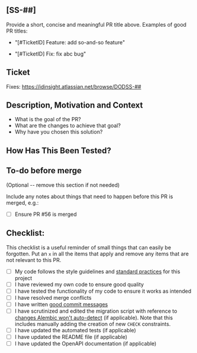 ## [SS-##] <PR Title>

Provide a short, concise and meaningful PR title above. Examples of good PR titles:

- "[#TicketID] Feature: add so-and-so feature"

- "[#TicketID] Fix: fix abc bug"

## Ticket

Fixes: https://idinsight.atlassian.net/browse/DODSS-##

## Description, Motivation and Context

- What is the goal of the PR?
- What are the changes to achieve that goal?
- Why have you chosen this solution?

## How Has This Been Tested?

## To-do before merge

(Optional -- remove this section if not needed)

Include any notes about things that need to happen before this PR is merged, e.g.:

- [ ] Ensure PR #56 is merged

## Checklist:

This checklist is a useful reminder of small things that can easily be forgotten.
Put an `x` in all the items that apply and remove any items that are not relevant to this PR.

- [ ] My code follows the style guidelines and [standard practices](https://idinsight.atlassian.net/wiki/spaces/DOD/pages/2199912628/Flask+Development+Standards) for this project
- [ ] I have reviewed my own code to ensure good quality
- [ ] I have tested the functionality of my code to ensure it works as intended
- [ ] I have resolved merge conflicts
- [ ] I have written [good commit messages][1]
- [ ] I have scrutinized and edited the migration script with reference to [changes Alembic won't auto-detect](https://alembic.sqlalchemy.org/en/latest/autogenerate.html#what-does-autogenerate-detect-and-what-does-it-not-detect) (if applicable). Note that this includes manually adding the creation of new `CHECK` constraints.
- [ ] I have updated the automated tests (if applicable)
- [ ] I have updated the README file (if applicable)
- [ ] I have updated the OpenAPI documentation (if applicable)

[1]: http://chris.beams.io/posts/git-commit/